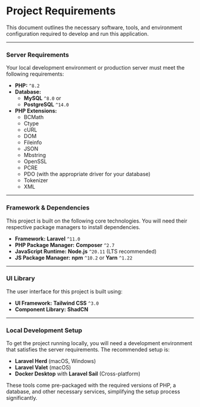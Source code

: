 # Project Requirements

This document outlines the necessary software, tools, and environment configuration required to develop and run this application.

---

### **Server Requirements**

Your local development environment or production server must meet the following requirements:

* **PHP:** `^8.2`
* **Database:**
    * **MySQL** `^8.0` or
    * **PostgreSQL** `^14.0`
* **PHP Extensions:**
    * BCMath
    * Ctype
    * cURL
    * DOM
    * Fileinfo
    * JSON
    * Mbstring
    * OpenSSL
    * PCRE
    * PDO (with the appropriate driver for your database)
    * Tokenizer
    * XML

---

### **Framework & Dependencies**

This project is built on the following core technologies. You will need their respective package managers to install dependencies.

* **Framework:** **Laravel** `^11.0`
* **PHP Package Manager:** **Composer** `^2.7`
* **JavaScript Runtime:** **Node.js** `^20.11` (LTS recommended)
* **JS Package Manager:** **npm** `^10.2` or **Yarn** `^1.22`

---

### **UI Library**

The user interface for this project is built using:

* **UI Framework:** **Tailwind CSS** `^3.0`
* **Component Library:** **ShadCN** 

---

### **Local Development Setup**

To get the project running locally, you will need a development environment that satisfies the server requirements. The recommended setup is:

* **Laravel Herd** (macOS, Windows)
* **Laravel Valet** (macOS)
* **Docker Desktop** with **Laravel Sail** (Cross-platform)

These tools come pre-packaged with the required versions of PHP, a database, and other necessary services, simplifying the setup process significantly.